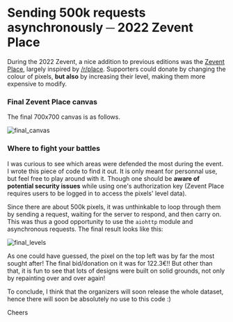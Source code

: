 # Sending 500k requests asynchronously ─ 2022 Zevent Place
During the 2022 Zevent, a nice addition to previous editions was the [Zevent Place](https://place.zevent.fr/), largely inspired by [/r/place](https://www.reddit.com/r/place/). Supporters could donate by changing the colour of pixels, **but also** by increasing their level, making them more expensive to modify.

### Final Zevent Place canvas
The final 700x700 canvas is as follows.

![final_canvas](https://user-images.githubusercontent.com/114467748/192801571-8415fc8b-0c04-45e8-9392-5ceaa85ac769.png)

### Where to fight your battles
I was curious to see which areas were defended the most during the event. I wrote this piece of code to find it out. It is only meant for personnal use, but feel free to play around with it. Though one should be **aware of potential security issues** while using one's authorization key (Zevent Place requires users to be logged in to access the pixels' level data).

Since there are about 500k pixels, it was unthinkable to loop through them by sending a request, waiting for the server to respond, and then carry on. This was thus a good opportunity to use the `aiohttp` module and asynchronous requests. The final result looks like this:

![final_levels](https://user-images.githubusercontent.com/114467748/192801911-88f29ee4-cdac-43d3-a3fc-c38896352ccc.png)

As one could have guessed, the pixel on the top left was by far the most sought after! The final bid/donation on it was for 122.3€!! But other than that, it is fun to see that lots of designs were built on solid grounds, not only by repainting over and over again!

To conclude, I think that the organizers will soon release the whole dataset, hence there will soon be absolutely no use to this code :)

Cheers

